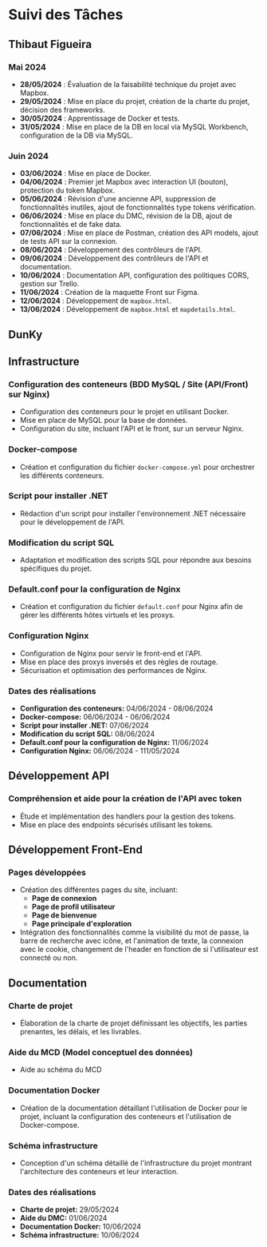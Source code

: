 # Suivi des Tâches

## Thibaut Figueira

### Mai 2024
- **28/05/2024** : Évaluation de la faisabilité technique du projet avec Mapbox.
- **29/05/2024** : Mise en place du projet, création de la charte du projet, décision des frameworks.
- **30/05/2024** : Apprentissage de Docker et tests.
- **31/05/2024** : Mise en place de la DB en local via MySQL Workbench, configuration de la DB via MySQL.

### Juin 2024
- **03/06/2024** : Mise en place de Docker.
- **04/06/2024** : Premier jet Mapbox avec interaction UI (bouton), protection du token Mapbox.
- **05/06/2024** : Révision d'une ancienne API, suppression de fonctionnalités inutiles, ajout de fonctionnalités type tokens vérification.
- **06/06/2024** : Mise en place du DMC, révision de la DB, ajout de fonctionnalités et de fake data.
- **07/06/2024** : Mise en place de Postman, création des API models, ajout de tests API sur la connexion.
- **08/06/2024** : Développement des contrôleurs de l'API.
- **09/06/2024** : Développement des contrôleurs de l'API et documentation.
- **10/06/2024** : Documentation API, configuration des politiques CORS, gestion sur Trello.
- **11/06/2024** : Création de la maquette Front sur Figma.
- **12/06/2024** : Développement de `mapbox.html`.
- **13/06/2024** : Développement de `mapbox.html` et `mapdetails.html`.



## DunKy

## Infrastructure

### Configuration des conteneurs (BDD MySQL / Site (API/Front) sur Nginx)
- Configuration des conteneurs pour le projet en utilisant Docker.
- Mise en place de MySQL pour la base de données.
- Configuration du site, incluant l'API et le front, sur un serveur Nginx.

### Docker-compose
- Création et configuration du fichier `docker-compose.yml` pour orchestrer les différents conteneurs.

### Script pour installer .NET
- Rédaction d'un script pour installer l'environnement .NET nécessaire pour le développement de l'API.

### Modification du script SQL
- Adaptation et modification des scripts SQL pour répondre aux besoins spécifiques du projet.

### Default.conf pour la configuration de Nginx
- Création et configuration du fichier `default.conf` pour Nginx afin de gérer les différents hôtes virtuels et les proxys.

### Configuration Nginx
- Configuration de Nginx pour servir le front-end et l'API.
- Mise en place des proxys inversés et des règles de routage.
- Sécurisation et optimisation des performances de Nginx.

### Dates des réalisations
- **Configuration des conteneurs:** 04/06/2024 - 08/06/2024
- **Docker-compose:** 06/06/2024 - 06/06/2024
- **Script pour installer .NET:** 07/06/2024
- **Modification du script SQL:** 08/06/2024
- **Default.conf pour la configuration de Nginx:** 11/06/2024
- **Configuration Nginx:** 06/06/2024 - 111/05/2024

## Développement API

### Compréhension et aide pour la création de l'API avec token
- Étude et implémentation des handlers pour la gestion des tokens.
- Mise en place des endpoints sécurisés utilisant les tokens.

## Développement Front-End

### Pages développées
- Création des différentes pages du site, incluant:
  - **Page de connexion**
  - **Page de profil utilisateur**
  - **Page de bienvenue**
  - **Page principale d'exploration**
- Intégration des fonctionnalités comme la visibilité du mot de passe, la barre de recherche avec icône, et l'animation de texte, la connexion avec le cookie, changement de l'header en fonction de si l'utilisateur est connecté ou non.

## Documentation

### Charte de projet
- Élaboration de la charte de projet définissant les objectifs, les parties prenantes, les délais, et les livrables.

### Aide du MCD (Model conceptuel des données)
- Aide au schéma du MCD

### Documentation Docker
- Création de la documentation détaillant l'utilisation de Docker pour le projet, incluant la configuration des conteneurs et l'utilisation de Docker-compose.

### Schéma infrastructure
- Conception d'un schéma détaillé de l'infrastructure du projet montrant l'architecture des conteneurs et leur interaction.

### Dates des réalisations
- **Charte de projet:** 29/05/2024
- **Aide du DMC:** 01/06/2024
- **Documentation Docker:** 10/06/2024
- **Schéma infrastructure:** 10/06/2024





